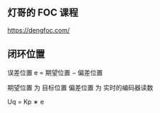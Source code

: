 ## 灯哥的 FOC 课程

https://dengfoc.com/

## 闭环位置

误差位置 e = 期望位置 − 偏差位置

期望位置 为 目标位置
偏差位置 为 实时的编码器读数

Uq = Kp ∗ e

